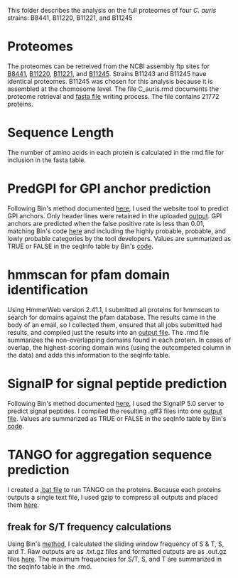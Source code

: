 This folder describes the analysis on the full proteomes of four *C. auris* strains: B8441, B11220, B11221, and B11245

# Proteomes

The proteomes can be retreived from the NCBI assembly ftp sites for [B8441](https://ftp.ncbi.nlm.nih.gov/genomes/all/GCA/002/759/435/GCA_002759435.2_Cand_auris_B8441_V2/GCA_002759435.2_Cand_auris_B8441_V2_protein.faa.gz), [B11220](https://ftp.ncbi.nlm.nih.gov/genomes/all/GCA/003/013/715/GCA_003013715.2_ASM301371v2/GCA_003013715.2_ASM301371v2_protein.faa.gz), [B11221](https://ftp.ncbi.nlm.nih.gov/genomes/all/GCF/002/775/015/GCF_002775015.1_Cand_auris_B11221_V1/GCF_002775015.1_Cand_auris_B11221_V1_protein.faa.gz), and [B11245](https://ftp.ncbi.nlm.nih.gov/genomes/all/GCA/008/275/145/GCA_008275145.1_ASM827514v1/GCA_008275145.1_ASM827514v1_protein.faa.gz). Strains B11243 and B11245 have identical proteomes. B11245 was chosen for this analysis because it is assembled at the chomosome level.  The file C_auris.rmd documents the proteome retrieval and [fasta file](https://github.com/binhe-lab/C037-Cand-auris-adhesin/blob/master/01-global-adhesin-prediction/output/C_auris/Caurisfasta.txt) writing process. The file contains 21772 proteins.

# Sequence Length

The number of amino acids in each protein is calculated in the rmd file for inclusion in the fasta table.

# PredGPI for GPI anchor prediction

Following Bin's method documented [here](https://github.com/binhe-lab/C037-Cand-auris-adhesin/tree/master/02-case-studies/output/homolog-properties/2020-10-31), I used the website tool to predict GPI anchors. Only header lines were retained in the uploaded [output](https://github.com/binhe-lab/C037-Cand-auris-adhesin/blob/master/01-global-adhesin-prediction/output/C_auris/PredGPIResults.txt). GPI anchors are predicted when the false positive rate is less than 0.01, matching Bin's code [here](https://github.com/binhe-lab/C037-Cand-auris-adhesin/blob/master/02-case-studies/output/homolog-properties/2020-10-31/homologs-properties.Rmd) and including the highly probable, probable, and lowly probable categories by the tool developers. Values are summarized as TRUE or FALSE in the seqInfo table by Bin's [code](https://github.com/binhe-lab/C037-Cand-auris-adhesin/blob/master/02-case-studies/output/homolog-properties/2020-10-31/homologs-properties.Rmd).

# hmmscan for pfam domain identification

Using HmmerWeb version 2.41.1, I submitted all proteins for hmmscan to search for domains against the pfam database. The results came in the body of an email, so I collected them, ensured that all jobs submitted had results, and compiled just the results into an [output file](https://github.com/binhe-lab/C037-Cand-auris-adhesin/blob/master/01-global-adhesin-prediction/output/C_auris/hmmer_results.txt). The .rmd file summarizes the non-overlapping domains found in each protein. In cases of overlap, the highest-scoring domain wins (using the outcompeted column in the data) and adds this information to the seqInfo table.

# SignalP for signal peptide prediction

Following Bin's method documented [here](https://github.com/binhe-lab/C037-Cand-auris-adhesin/tree/master/02-case-studies/output/homolog-properties/2020-10-31), I used the SignalP 5.0 server to predict signal peptides. I compiled the resulting .gff3 files into one [output file](https://github.com/binhe-lab/C037-Cand-auris-adhesin/blob/master/01-global-adhesin-prediction/output/C_auris/SignalP.txt). Values are summarized as TRUE or FALSE in the seqInfo table by Bin's [code](https://github.com/binhe-lab/C037-Cand-auris-adhesin/blob/master/02-case-studies/output/homolog-properties/2020-10-31/homologs-properties.Rmd).

# TANGO for aggregation sequence prediction

I created a [.bat file](https://github.com/binhe-lab/C037-Cand-auris-adhesin/blob/master/01-global-adhesin-prediction/output/C_auris/tango_in.bat) to run TANGO on the proteins. Because each proteins outputs a single text file, I used gzip to compress all outputs and placed them [here](https://github.com/binhe-lab/C037-Cand-auris-adhesin/tree/master/01-global-adhesin-prediction/output/C_auris/tango-output).

## freak for S/T frequency calculations

Using Bin's [method](https://github.com/binhe-lab/C037-Cand-auris-adhesin/tree/master/02-case-studies/output/homolog-properties), I calculated the sliding window frequency of S & T, S, and T. Raw outputs are as .txt.gz files and formatted outputs are as .out.gz files [here](https://github.com/binhe-lab/C037-Cand-auris-adhesin/tree/master/01-global-adhesin-prediction/output/C_auris/freak). The maximum frequencies for S/T, S, and T are summarized in the seqInfo table in the .rmd.
